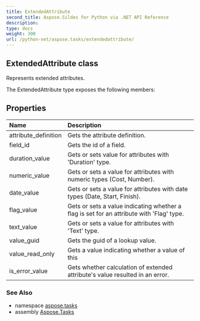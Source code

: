 ```yaml
---
title: ExtendedAttribute
second_title: Aspose.Sildes for Python via .NET API Reference
description: 
type: docs
weight: 300
url: /python-net/aspose.tasks/extendedattribute/
---
```


## ExtendedAttribute class

Represents extended attributes.

The ExtendedAttribute type exposes the following members:
## Properties
| Name | Description |
| :- | :- |
|attribute_definition|Gets the attribute definition.|
|field_id|Gets the id of a field.|
|duration_value|Gets or sets value for attributes with 'Duration' type.|
|numeric_value|Gets or sets a value for attributes with numeric types (Cost, Number).|
|date_value|Gets or sets a value for attributes with date types (Date, Start, Finish).|
|flag_value|Gets or sets a value indicating whether a flag is set for an attribute with 'Flag' type.|
|text_value|Gets or sets a value for attributes with 'Text' type.|
|value_guid|Gets the guid of a lookup value.|
|value_read_only|Gets a value indicating whether a value of this|
|is_error_value|Gets whether calculation of extended attribute's value resulted in an error.|

### See Also

* namespace [aspose.tasks](/python-net/aspose.tasks/)
* assembly [Aspose.Tasks](/tasks/python-net/)

